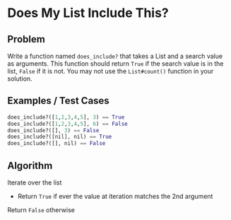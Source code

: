 # Does My List Include This?

## Problem

Write a function named `does_include?` that takes a List and a search value as arguments. This function should return `True` if the search value is in the list, `False` if it is not. You may not use the `List#count()` function in your solution.

## Examples / Test Cases

```python
does_include?([1,2,3,4,5], 3) == True
does_include?([1,2,3,4,5], 6) == False
does_include?([], 3) == False
does_include?([nil], nil) == True
does_include?([], nil) == False
```

## Algorithm

Iterate over the list
- Return `True` if ever the value at iteration matches the 2nd argument

Return `False` otherwise
